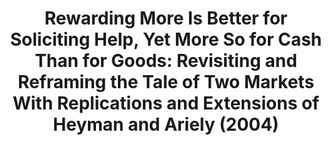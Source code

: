 ---
title: "Rewarding More Is Better for Soliciting Help, Yet More So for Cash Than for Goods: Revisiting and Reframing the Tale of Two Markets With Replications and Extensions of Heyman and Ariely (2004)"
collection: publications
permalink: /publication/imada_etal_2022_collabra.pdf
paperurl: '/files/Imada et al. (2021) Collabra.pdf'
link: 'https://doi.org/10.1525/COLLABRA.32572'
citation: '<u><span>&#8224;</span>Imada, H.</u>, <span>&#8224;</span>Fei Chan, W., <span>&#8224;</span>Ki Ng, Y., <span>&#8224;</span>Hing Man, L., <span>&#8224;</span>Sze Wong, M., Ley Cheng, B., *Feldman, G., Kong, H., & Kong SAR, H. (2022). Rewarding More Is Better for Soliciting Help, Yet More So for Cash Than for Goods: Revisiting and Reframing the Tale of Two Markets With Replications and Extensions of Heyman and Ariely (2004). <em>Collabra: Psychology</em>, 8(1), 2022. https://doi.org/10.1525/COLLABRA.32572 [<span>&#8224;</span> joint first authorship]'
---